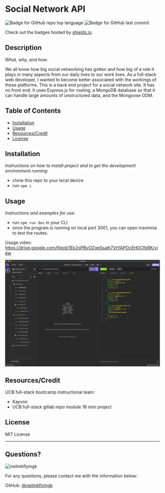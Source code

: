 # Social Network API

  ![Badge for GitHub repo top language](https://img.shields.io/github/languages/top/neilmkflyingk/snake_eater?style=flat&logo=appveyor) ![Badge for GitHub last commit](https://img.shields.io/github/last-commit/neilmkflyingk/snake_eater?style=flat&logo=appveyor)
  
  Check out the badges hosted by [shields.io](https://shields.io/).
  
  
  ## Description 
  
  *What, why, and how:* 
  
  We all know how big social networking has gotten and how big of a role it plays in many aspects from our daily lives to our work lives. As a full-stack web developer, I wanted to become better associated with the workings of these platforms. This is a back end project for a social network site. It has no front end. It uses Express.js for routing, a MongoDB database so that it can handle large amounts of unstructured data, and the Mongoose ODM.

  ## Table of Contents
  * [Installation](#installation)
  * [Usage](#usage)
  * [Resources/Credit](#resourcescredit)
  * [License](#license)
  
  ## Installation
  
  *Instructions on how to install project and to get the development environment running:*
  
  - clone this repo to your local device
  - run `npm i`
  
  
  ## Usage 
  
  *Instructions and examples for use:*
  
  - run `npm run dev` in your CLI
  - once the program is running on local port 3001, you can open insomnia to test the routes.

  Usage video: https://drive.google.com/file/d/1Ek2oPBvOZqeSsalh7VtYAPOcEH0CfbRK/view  

  ![Screenshot](Assets/ScreenShot.png)

  ## Resources/Credit
  UCB full-stack bootcamp instructional team:
  - Kayvon
  - UCB full-stack gitlab repo module 18 mini project
  
  ## License
  
  MIT License
  
  ---
  
  ## Questions?

  <img src="https://avatars.githubusercontent.com/u/126199320?v=4" alt="neilmkflyingk" width="40%" />
  
  For any questions, please contact me with the information below:
 
  GitHub: [@neilmkflyingk](https://api.github.com/users/neilmkflyingk)
  
